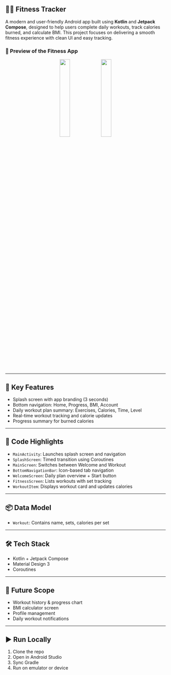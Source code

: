 ## 🏋️‍♂️ Fitness Tracker

A modern and user-friendly Android app built using **Kotlin** and **Jetpack Compose**, designed to help users complete daily workouts, track calories burned, and calculate BMI. This project focuses on delivering a smooth fitness experience with clean UI and easy tracking.

### 📱 Preview of the Fitness App

<div align="center">
  <img src="https://github.com/user-attachments/assets/42412f15-09f4-4a68-b078-253bd9f72959" width="25%" />
  <img src="https://github.com/user-attachments/assets/e08294e7-3b75-48d4-bf5d-e5525f2d59a6" width="25%" />
</div>

---

## 📲 Key Features

* Splash screen with app branding (3 seconds)
* Bottom navigation: Home, Progress, BMI, Account
* Daily workout plan summary: Exercises, Calories, Time, Level
* Real-time workout tracking and calorie updates
* Progress summary for burned calories

---

## 🧩 Code Highlights

* `MainActivity`: Launches splash screen and navigation
* `SplashScreen`: Timed transition using Coroutines
* `MainScreen`: Switches between Welcome and Workout
* `BottomNavigationBar`: Icon-based tab navigation
* `WelcomeScreen`: Daily plan overview + Start button
* `FitnessScreen`: Lists workouts with set tracking
* `WorkoutItem`: Displays workout card and updates calories

---

## 📦 Data Model

* `Workout`: Contains name, sets, calories per set

---

## 🛠 Tech Stack

* Kotlin + Jetpack Compose
* Material Design 3
* Coroutines

---

## 🔮 Future Scope

* Workout history & progress chart
* BMI calculator screen
* Profile management
* Daily workout notifications

---

## ▶️ Run Locally

1. Clone the repo
2. Open in Android Studio
3. Sync Gradle
4. Run on emulator or device
